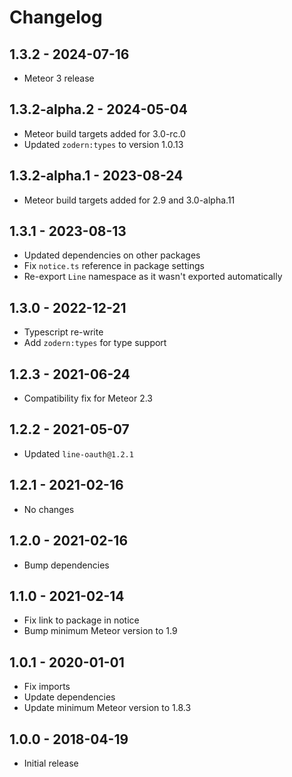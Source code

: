 # Changelog
## 1.3.2 - 2024-07-16
* Meteor 3 release

## 1.3.2-alpha.2 - 2024-05-04
* Meteor build targets added for 3.0-rc.0
* Updated `zodern:types` to version 1.0.13

## 1.3.2-alpha.1 - 2023-08-24
* Meteor build targets added for 2.9 and 3.0-alpha.11

## 1.3.1 - 2023-08-13
* Updated dependencies on other packages
* Fix `notice.ts` reference in package settings
* Re-export `Line` namespace as it wasn't exported automatically

## 1.3.0 - 2022-12-21
* Typescript re-write
* Add `zodern:types` for type support

## 1.2.3 - 2021-06-24
* Compatibility fix for Meteor 2.3

## 1.2.2 - 2021-05-07
* Updated `line-oauth@1.2.1`

## 1.2.1 - 2021-02-16
* No changes

## 1.2.0 - 2021-02-16
* Bump dependencies

## 1.1.0 - 2021-02-14
* Fix link to package in notice
* Bump minimum Meteor version to 1.9

## 1.0.1 - 2020-01-01
* Fix imports
* Update dependencies
* Update minimum Meteor version to 1.8.3

## 1.0.0 - 2018-04-19
* Initial release 
